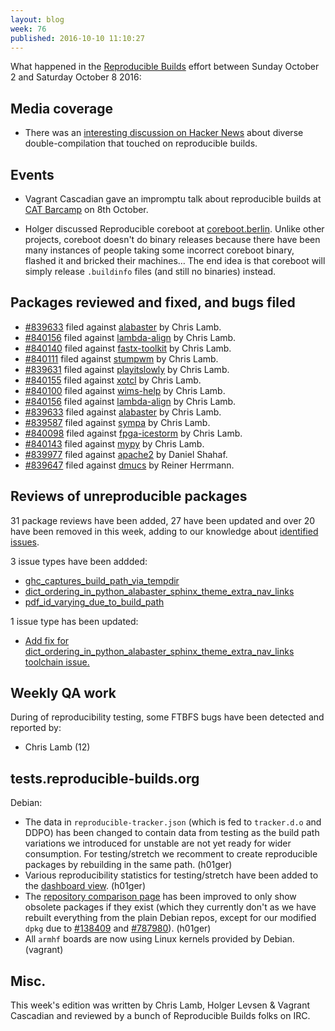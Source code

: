 ```yaml
---
layout: blog
week: 76
published: 2016-10-10 11:10:27
---
```


What happened in the [Reproducible
Builds](https://wiki.debian.org/ReproducibleBuilds) effort between Sunday October 2 and Saturday October 8 2016:

Media coverage
--------------

* There was an [interesting discussion on Hacker News](https://news.ycombinator.com/item?id=12666923) about diverse double-compilation that touched on reproducible builds.

Events
------

* Vagrant Cascadian gave an impromptu talk about reproducible builds at [CAT Barcamp](catbarcamp.org) on 8th October.

* Holger discussed Reproducible coreboot at [coreboot.berlin](https://coreboot.berlin). Unlike other projects, coreboot doesn't do binary releases because there have been many instances of people taking some incorrect coreboot binary, flashed it and bricked their machines… The end idea is that coreboot will simply release `.buildinfo` files (and still no binaries) instead.

Packages reviewed and fixed, and bugs filed
-------------------------------------------

* [#839633](https://bugs.debian.org/839633) filed against [alabaster](https://tracker.debian.org/pkg/alabaster) by Chris Lamb.
* [#840156](https://bugs.debian.org/840156) filed against [lambda-align](https://tracker.debian.org/pkg/lambda-align) by Chris Lamb.
* [#840140](https://bugs.debian.org/840140) filed against [fastx-toolkit](https://tracker.debian.org/pkg/fastx-toolkit) by Chris Lamb.
* [#840111](https://bugs.debian.org/840111) filed against [stumpwm](https://tracker.debian.org/pkg/stumpwm) by Chris Lamb.
* [#839631](https://bugs.debian.org/839631) filed against [playitslowly](https://tracker.debian.org/pkg/playitslowly) by Chris Lamb.
* [#840155](https://bugs.debian.org/840155) filed against [xotcl](https://tracker.debian.org/pkg/xotcl) by Chris Lamb.
* [#840100](https://bugs.debian.org/840100) filed against [wims-help](https://tracker.debian.org/pkg/wims-help) by Chris Lamb.
* [#840156](https://bugs.debian.org/840156) filed against [lambda-align](https://tracker.debian.org/pkg/lambda-align) by Chris Lamb.
* [#839633](https://bugs.debian.org/839633) filed against [alabaster](https://tracker.debian.org/pkg/alabaster) by Chris Lamb.
* [#839587](https://bugs.debian.org/839587) filed against [sympa](https://tracker.debian.org/pkg/sympa) by Chris Lamb.
* [#840098](https://bugs.debian.org/840098) filed against [fpga-icestorm](https://tracker.debian.org/pkg/fpga-icestorm) by Chris Lamb.
* [#840143](https://bugs.debian.org/840143) filed against [mypy](https://tracker.debian.org/pkg/mypy) by Chris Lamb.
* [#839977](https://bugs.debian.org/839977) filed against [apache2](https://tracker.debian.org/pkg/apache2) by Daniel Shahaf.
* [#839647](https://bugs.debian.org/839647) filed against [dmucs](https://tracker.debian.org/pkg/dmucs) by Reiner Herrmann.

Reviews of unreproducible packages
----------------------------------

31 package reviews have been added, 27 have been updated and over 20 have been removed in this week,
adding to our knowledge about [identified issues](https://tests.reproducible-builds.org/debian/index_issues.html).

3 issue types have been addded:

- [ghc\_captures\_build\_path\_via\_tempdir](https://salsa.debian.org/reproducible-builds/reproducible-notes/commit/d983dee)
- [dict\_ordering\_in\_python\_alabaster\_sphinx\_theme\_extra\_nav\_links](https://salsa.debian.org/reproducible-builds/reproducible-notes/commit/ea3ef2d)
- [pdf\_id\_varying\_due\_to\_build\_path](https://salsa.debian.org/reproducible-builds/reproducible-notes/commit/4393a22)

1 issue type has been updated:

- [Add fix for dict\_ordering\_in\_python\_alabaster\_sphinx\_theme\_extra\_nav\_links toolchain issue.](https://salsa.debian.org/reproducible-builds/reproducible-notes/commit/718d863)

Weekly QA work
--------------

During of reproducibility testing, some FTBFS bugs have been detected and
reported by:

 - Chris Lamb (12)

tests.reproducible-builds.org
-----------------------

Debian:

- The data in `reproducible-tracker.json` (which is fed to `tracker.d.o` and DDPO) has been changed to contain data from testing as the build path variations we introduced for unstable are not yet ready for wider consumption. For testing/stretch we recomment to create reproducible packages by rebuilding in the same path. (h01ger)
- Various reproducibility statistics for testing/stretch have been added to the [dashboard view](https://tests.reproducible-builds.org/debian/reproducible.html). (h01ger)
- The [repository comparison page](https://tests.reproducible-builds.org/debian/index_repositories.html) has been improved to only show obsolete packages if they exist (which they currently don't as we have rebuilt everything from the plain Debian repos, except for our modified `dpkg` due to [#138409](https://bugs.debian.org/138409) and [#787980](https://bugs.debian.org/787980)). (h01ger)
- All `armhf` boards are now using Linux kernels provided by Debian. (vagrant)

Misc.
-----

This week's edition was written by Chris Lamb, Holger Levsen & Vagrant Cascadian and reviewed by a bunch of Reproducible Builds folks on IRC.
